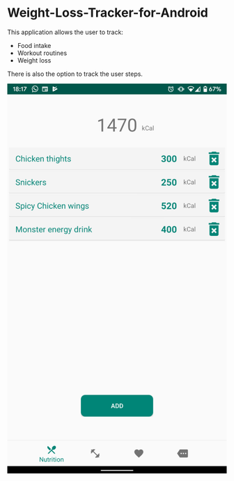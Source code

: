 # Weight-Loss-Tracker-for-Android

This application allows the user to track:
  - Food intake
  - Workout routines
  - Weight loss
  
There is also the option to track the user steps.


![Alt Text](https://github.com/JeevesChauhan/Weight-Loss-Tracker-for-Android/blob/master/screenshots/Screenshot_20191030-181758.png)
